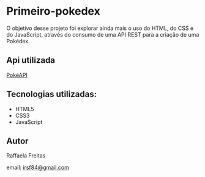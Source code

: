 # Primeiro-pokedex
O objetivo desse projeto foi explorar ainda mais o uso do HTML, do CSS e do JavaScript, através do consumo de uma API REST para a criação de uma Pokédex.

## Api utilizada 
[PokéAPI](https://pokeapi.co/)
## Tecnologias utilizadas:
- HTML5
- CSS3
- JavaScript

## Autor 
Raffaela Freitas

email: irsf84@gmail.com
